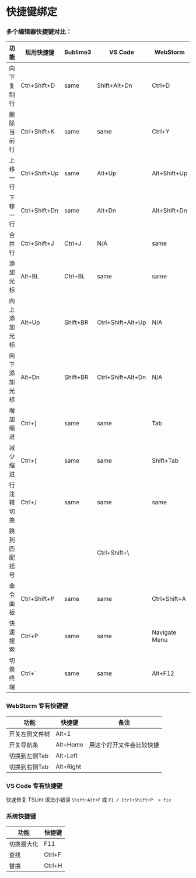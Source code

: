 # 快捷键绑定

### 多个编辑器快捷键对比：

 功能        |  现用快捷键   |    Sublime3   |    VS Code   |   WebStorm
------------ | ------------- | ------------- | ------------ | ---------------
向下复制行   | Ctrl+Shift+D  |     same      | Shift+Alt+Dn |    Ctrl+D
删除当前行   | Ctrl+Shift+K  |     same      |     same     |    Ctrl+Y
上移一行     | Ctrl+Shift+Up |     same      |    Alt+Up    | Alt+Shift+Up
下移一行     | Ctrl+Shift+Dn |     same      |    Alt+Dn    | Alt+Shift+Dn
合并行       | Ctrl+Shift+J  |    Ctrl+J     |     N/A      |     same
添加光标     |     Alt+BL    |    Ctrl+BL    |     same     |     same
向上添加光标 |     Alt+Up    |   Shift+BR    | Ctrl+Shift+Alt+Up |     N/A
向下添加光标 |     Alt+Dn    |   Shift+BR    | Ctrl+Shift+Alt+Dn |     N/A
增加缩进     |     Ctrl+]    |     same      |     same     |     Tab
减少缩进     |     Ctrl+[    |     same      |     same     |   Shift+Tab
行注释切换   |     Ctrl+/    |     same      |     same     |     same
跳到匹配括号 |               |               | Ctrl+Shift+\ |
命令面板     | Ctrl+Shift+P  |     same      |     same     | Ctrl+Shift+A
快速搜索     |     Ctrl+P    |     same      |     same     | Navigate Menu
切换终端     |     Ctrl+`    |     same      |     same     |   Alt+F12

### WebStorm 专有快键键

 功能          |  快捷键     | 备注
 ------------- | ----------- | -------------------------
开关左侧文件树 |  Alt+1      | 
开关导航条     |  Alt+Home   | 用这个打开文件会比较快捷
切换到左侧Tab  |  Alt+Left   | 
切换到右侧Tab  |  Alt+Right  | 

### VS Code 专有快捷键

快速修复 TSLint 语法小错误 `Shift+Alt+F` 或 `F1 / Ctrl+Shift+P  > fix` 

### 系统快捷键

功能       | 快捷键
---------- | --------------
切换最大化 | F11
查找       | Ctrl+F
替换       | Ctrl+H






